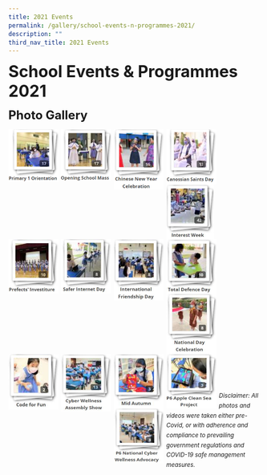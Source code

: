 ```yaml
---
title: 2021 Events
permalink: /gallery/school-events-n-programmes-2021/
description: ""
third_nav_title: 2021 Events
---
```

**<font size=6>School Events & Programmes 2021</font>**

**<font size=5>Photo Gallery</font>**


<p><a href="https://staging.d2nutevx25vdua.amplifyapp.com/gallery/2021/P1-Orientation">
<img src="/images/Gallery/P1%20Orientation%202021.png"
		 style="width:100px;height:105px;margin-right:5px;" 
		 align="left">
</a></p>

<p><a href="https://staging.d2nutevx25vdua.amplifyapp.com/gallery/2021/Opening-School-Mass">
<img src="/images/Gallery/Opening%20School%20Mass%202021.png"
		 style="width:100px;height:103px;margin-right:5px;" 
		 align="left">
</a></p>

<p><a href="https://staging.d2nutevx25vdua.amplifyapp.com/gallery/2021/CNY-Celebration">
<img src="/images/Gallery/CNY%20Celebration%202021.png"
		 style="width:100px;height:120px;margin-right:5px;" 
		 align="left">
</a></p>

<p><a href="https://staging.d2nutevx25vdua.amplifyapp.com/gallery/2021/Canossian-Saints-Day">
<img src="/images/Gallery/Canossian%20Saints%20Day.png"
		 style="width:100px;height:110px;margin-right:5px;" 
		 align="left">
</a></p>

<p><a href="https://staging.d2nutevx25vdua.amplifyapp.com/gallery/2021/interest-week/">
<img src="/images/Gallery/2021/Interest%20Week%202021.jpg"
		 style="width:95px;height:109px;margin-right:5px;" 
		 align="left">
</a></p>

<p><a href="https://staging.d2nutevx25vdua.amplifyapp.com/gallery/2021/prefects-investiture/">
<img src="/images/Gallery/2021/Prefects'%20Investiture%202021.jpg"
		 style="width:100px;height:109px;margin-right:5px;" 
		 align="left">
</a></p>

<p><a href="https://staging.d2nutevx25vdua.amplifyapp.com/gallery/2021/safer-internet-day/">
<img src="/images/Gallery/2021/Safer%20Internet%20Day%202021.jpg"
		 style="width:100px;height:109px;margin-right:5px;" 
		 align="left">
</a></p>



<p><a href="https://staging.d2nutevx25vdua.amplifyapp.com/gallery/2021/international-friendship-day/">
<img src="/images/Gallery/2021/International%20Friendship%20Day%202021.jpg"
		 style="width:100px;height:122px;margin-right:5px;" 
		 align="left">
</a></p>


<br><br><br><br>


<p><a href="https://staging.d2nutevx25vdua.amplifyapp.com/gallery/2021/total-defence-day/">
<img src="/images/Gallery/2021/Total%20Defence%20Day%202021.jpg"
		 style="width:100px;height:109px;margin-right:5px;" 
		 align="left">
</a></p>



<p><a href="https://staging.d2nutevx25vdua.amplifyapp.com/gallery/2021/national-day-celebration/">
<img src="/images/Gallery/2021/National%20Day%20Celebration%202021.jpg"
		 style="width:100px;height:120px;margin-right:5px;" 
		 align="left">
</a></p>


<p><a href="https://staging.d2nutevx25vdua.amplifyapp.com/gallery/2021/code-for-fun/">
<img src="/images/Gallery/2021/Code%20for%20Fun%202021.jpg"
		 style="width:100px;height:111px;margin-right:5px;" 
		 align="left">
</a></p>


<p><a href="https://staging.d2nutevx25vdua.amplifyapp.com/gallery/2021/cyber-wellness-assembly-show/">
<img src="/images/Gallery/2021/Cyber%20Wellness%20Assembly%20Show%202021.jpg"
		 style="width:100px;height:115px;margin-right:5px;" 
		 align="left">
</a></p>

<p><a href="https://staging.d2nutevx25vdua.amplifyapp.com/gallery/2021/mid-autumn/">
<img src="/images/Gallery/2021/Mid%20Autumn%202021.jpg"
		 style="width:100px;height:109px;margin-right:5px;" 
		 align="left">
</a></p>


<p><a href="https://staging.d2nutevx25vdua.amplifyapp.com/gallery/2021/p6-apple-clean-sea-project/">
<img src="/images/Gallery/2021/P6%20Apple%20Clean%20Sea%20Project%202021.jpg"
		 style="width:100px;height:109px;margin-right:5px;" 
		 align="left">
</a></p>


<p><a href="https://staging.d2nutevx25vdua.amplifyapp.com/gallery/2021/p6-national-cyber-wellness-advocacy/">
<img src="/images/Gallery/2021/P6%20National%20Cyber%20Wellness%20Advocacy.jpg"
		 style="width:100px;height:109px;margin-right:5px;" 
		 align="left">
</a></p>





<br><br><br><br><br><br><br><br><br><br><br><br><br><br><br><br><br><br><br><br><br><br><br><br><br><br>
<sup>_Disclaimer: All photos and videos were taken either pre-Covid, or with adherence and compliance to prevailing government regulations and COVID-19 safe management measures._</sup>